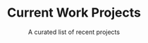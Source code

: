 ---
title: Current Work Projects
subtitle: A curated list of recent projects
background_style: style4
sections:
  - type: features
    title: Some current projects I completed
    subtitle: >-
        Below is a list of projects I recently completed. Click through to find more

        details about each projects including technologies and challenges I faced with each.
    section_id: three
    background_style: style4
    features:
      - title: XPS Lubricants
        feature_img_path: images/xps-wrk.jpg
        text: >-
         [XPS Details](/xps-details)
      - title: All Savers Portal
        feature_img_path: images/allsavers-wrk.jpg
        text: >-
          [All Savers Details](/allsavers-details)
      - title: Shadywood Tree Experts
        feature_img_path: images/shadywood-wrk.jpg
        text: >-
          [Shadywood Details](/shadywood-details)
      - title: Tricare Portal
        feature_img_path: images/tricare-wrk.jpg
        text: >-
          [Tricare Details](/tricare-details)
        icon: 
      - title: U+B Architects
        feature_img_path: images/ub-wrk.jpg
        text: >-
          [U+B Details](/ub-details)
      - title: Hyperbaric Therapy
        feature_img_path: images/hyper-wrk.jpg
        text: >-
          [Hybaric Therapy Details](/hyper-details)
    component: WorkList
menus:
  main:
    title: Work
    weight: 4
template: page


---